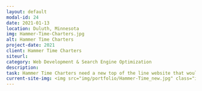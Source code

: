 ```yaml
---
layout: default
modal-id: 24
date: 2021-01-13
location: Duluth, Minnesota
img: Hammer-Time-Charters.jpg
alt: Hammer Time Charters
project-date: 2021
client: Hammer Time Charters
siteurl:
category: Web Development & Search Engine Optimization
description: 
task: Hammer Time Charters need a new top of the line website that would show up in search results. The site was built with a fully-responsive one-page design that offered an intuitive user-experience on any device.
current-site-img: <img src="img/portfolio/Hammer-Time_new.jpg" class="img-responsive" alt="Web Design and SEO in Duluth">
---
```

